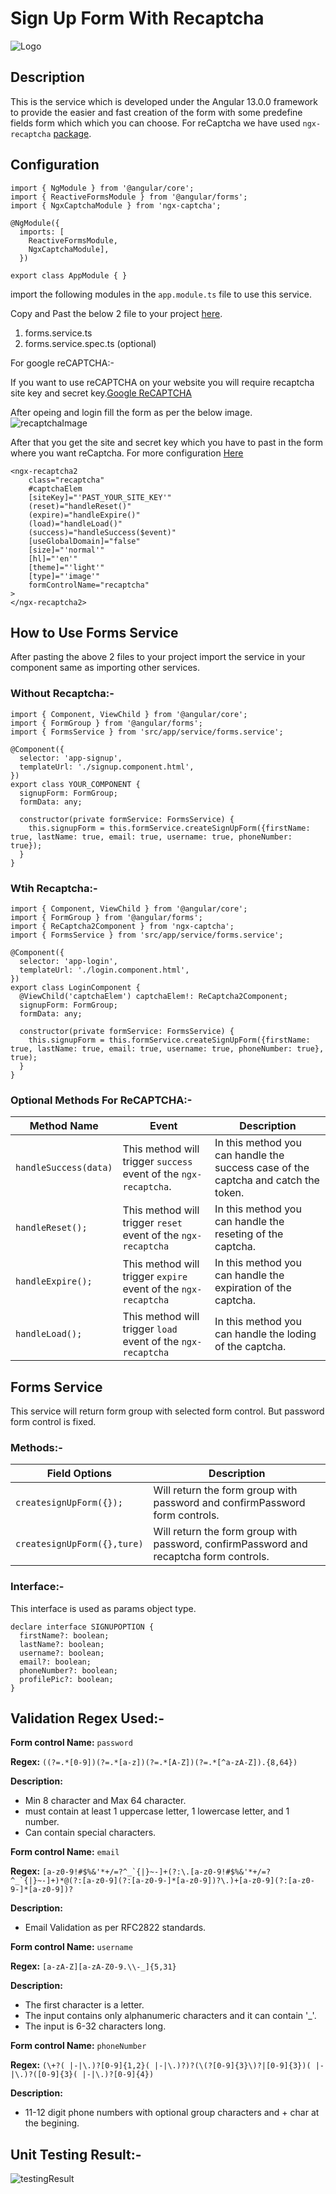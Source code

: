 # Sign Up Form With Recaptcha

![Logo](https://www.solutionanalysts.com/wp-content/uploads/2021/02/SA-Logo-high.png)

## Description

This is the service which is developed under the Angular 13.0.0 framework to provide the easier and fast creation of the form with some predefine fields form which which you can choose. For reCaptcha we have used `ngx-recaptcha` [package](https://github.com/Enngage/ngx-captcha).

## Configuration

```
import { NgModule } from '@angular/core';
import { ReactiveFormsModule } from '@angular/forms';
import { NgxCaptchaModule } from 'ngx-captcha';

@NgModule({
  imports: [
    ReactiveFormsModule,
    NgxCaptchaModule],
  })

export class AppModule { }
```

import the following modules in the `app.module.ts` file to use this service.

Copy and Past the below 2 file to your project [here](https://github.com/Deep1218/reusable/tree/signup-with-recaptcha/src/app/service).

1. forms.service.ts
2. forms.service.spec.ts (optional)

For google reCAPTCHA:-

If you want to use reCAPTCHA on your website you will require recaptcha site key and secret key.[Google ReCAPTCHA](https://www.google.com/recaptcha/admin/create)

After opeing and login fill the form as per the below image.
![recaptchaImage](./src/assets/img/Recaptcha.png)

After that you get the site and secret key which you have to past in the form where you want reCaptcha. For more configuration [Here](https://enngage.github.io/ngx-captcha/)

```
<ngx-recaptcha2
    class="recaptcha"
    #captchaElem
    [siteKey]="'PAST_YOUR_SITE_KEY'"
    (reset)="handleReset()"
    (expire)="handleExpire()"
    (load)="handleLoad()"
    (success)="handleSuccess($event)"
    [useGlobalDomain]="false"
    [size]="'normal'"
    [hl]="'en'"
    [theme]="'light'"
    [type]="'image'"
    formControlName="recaptcha"
>
</ngx-recaptcha2>
```

## How to Use Forms Service

After pasting the above 2 files to your project import the service in your component same as importing other services.

### Without Recaptcha:-

```
import { Component, ViewChild } from '@angular/core';
import { FormGroup } from '@angular/forms';
import { FormsService } from 'src/app/service/forms.service';

@Component({
  selector: 'app-signup',
  templateUrl: './signup.component.html',
})
export class YOUR_COMPONENT {
  signupForm: FormGroup;
  formData: any;

  constructor(private formService: FormsService) {
    this.signupForm = this.formService.createSignUpForm({firstName: true, lastName: true, email: true, username: true, phoneNumber: true});
  }
}
```

### Wtih Recaptcha:-

```
import { Component, ViewChild } from '@angular/core';
import { FormGroup } from '@angular/forms';
import { ReCaptcha2Component } from 'ngx-captcha';
import { FormsService } from 'src/app/service/forms.service';

@Component({
  selector: 'app-login',
  templateUrl: './login.component.html',
})
export class LoginComponent {
  @ViewChild('captchaElem') captchaElem!: ReCaptcha2Component;
  signupForm: FormGroup;
  formData: any;

  constructor(private formService: FormsService) {
    this.signupForm = this.formService.createSignUpForm({firstName: true, lastName: true, email: true, username: true, phoneNumber: true}, true);
  }
}
```

### Optional Methods For ReCAPTCHA:-

| Method Name           | Event                                                            | Description                                                                        |
| --------------------- | ---------------------------------------------------------------- | ---------------------------------------------------------------------------------- |
| `handleSuccess(data)` | This method will trigger `success` event of the `ngx-recaptcha`. | In this method you can handle the success case of the captcha and catch the token. |
| `handleReset();`      | This method will trigger `reset` event of the `ngx-recaptcha`    | In this method you can handle the reseting of the captcha.                         |
| `handleExpire();`     | This method will trigger `expire` event of the `ngx-recaptcha`   | In this method you can handle the expiration of the captcha.                       |
| `handleLoad();`       | This method will trigger `load` event of the `ngx-recaptcha`     | In this method you can handle the loding of the captcha.                           |

## Forms Service

This service will return form group with selected form control. But password form control is fixed.

### Methods:-

| Field Options               | Description                                                                            |
| --------------------------- | -------------------------------------------------------------------------------------- |
| `createsignUpForm({});`     | Will return the form group with password and confirmPassword form controls.            |
| `createsignUpForm({},ture)` | Will return the form group with password, confirmPassword and recaptcha form controls. |

### Interface:-

This interface is used as params object type.

```
declare interface SIGNUPOPTION {
  firstName?: boolean;
  lastName?: boolean;
  username?: boolean;
  email?: boolean;
  phoneNumber?: boolean;
  profilePic?: boolean;
}

```

## Validation Regex Used:-

**Form control Name:** `password`

**Regex:** `((?=.*[0-9])(?=.*[a-z])(?=.*[A-Z])(?=.*[^a-zA-Z]).{8,64})`

**Description:**

- Min 8 character and Max 64 character.
- must contain at least 1 uppercase letter, 1 lowercase letter, and 1 number.
- Can contain special characters.

**Form control Name:** `email`

**Regex:** `` [a-z0-9!#$%&'*+/=?^_`{|}~-]+(?:\.[a-z0-9!#$%&'*+/=?^_`{|}~-]+)*@(?:[a-z0-9](?:[a-z0-9-]*[a-z0-9])?\.)+[a-z0-9](?:[a-z0-9-]*[a-z0-9])? ``

**Description:**

- Email Validation as per RFC2822 standards.

**Form control Name:** `username`

**Regex:** `[a-zA-Z][a-zA-Z0-9.\\-_]{5,31}`

**Description:**

- The first character is a letter.
- The input contains only alphanumeric characters and it can contain '\_'.
- The input is 6-32 characters long.

**Form control Name:** `phoneNumber`

**Regex:** `(\+?( |-|\.)?[0-9]{1,2}( |-|\.)?)?(\(?[0-9]{3}\)?|[0-9]{3})( |-|\.)?([0-9]{3}( |-|\.)?[0-9]{4})`

**Description:**

- 11-12 digit phone numbers with optional group characters and + char at the begining.

## Unit Testing Result:-

![testingResult](./src/assets/img/signUpTesting.png)
